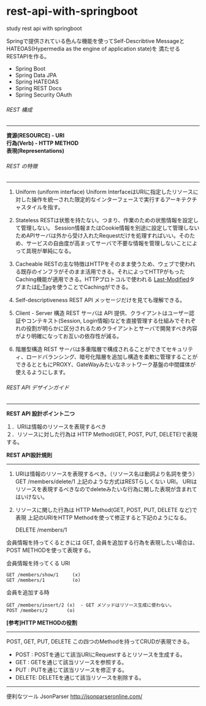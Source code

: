 # rest-api-with-springboot
study rest api with springboot

Springで提供されている色んな機能を使ってSelf-Describtive MessageとHATEOAS(Hypermedia as the engine of application state)を
満たせるRESTAPIを作る。 

- Spring Boot 
- Spring Data JPA 
- Spring HATEOAS 
- Spring REST Docs 
- Spring Security OAuth




###### REST 構成
_ _ _


<b> 資源(RESOURCE) - URI </b><br>
<b> 行為(Verb) - HTTP METHOD </b><br>
<b> 表現(Representations) </b><br>

###### REST の特徴
_ _ _

1. Uniform (uniform interface)
Uniform InterfaceはURIに指定したリソースに対した操作を統一された限定的なインターフェースで実行するアーキテクチャスタイルを指す。

2. Stateless
RESTは状態を持たない。つまり、作業のための状態情報を設定して管理しない。 Session情報またはCookie情報を別途に設定して管理しないためAPIサーバは外から受け入れたRequestだけを処理すればいい。そのため、サービスの自由度が高まってサーバで不要な情報を管理しないことによって具現が単純になる。

3. Cacheable
RESTの主な特徴はHTTPをそのまま使うため、ウェブで使われる既存のインフラがそのまま活用できる。それによってHTTPがもったCaching機能が適用できる。HTTPプロトコルで使われる [Last-Modified](https://developer.mozilla.org/ja/docs/Web/HTTP/Headers/Last-Modified)タグまたは[E-Tag](https://developers.google.com/web/fundamentals/performance/optimizing-content-efficiency/http-caching?hl=ko)を使うことでCachingができる。

4. Self-descriptiveness
REST API メッセージだけを見ても理解できる。

5. Client - Server 構造
REST サーバは API 提供、クライアントはユーザー認証やコンテキスト(Session, Login情報)などを直接管理する仕組みでそれぞれの役割が明らかに区分されるためクライアントとサーバで開発すべき内容がより明確になってお互いの依存性が減る。

6. 階層型構造
REST サーバは多重階層で構成されることができてセキュリティ、ロードバランシング、暗号化階層を追加し構造を柔軟に管理することができるとともにPROXY、GateWayみたいなネットワーク基盤の中間媒体が使えるようにします。

###### REST API デザインガイド
___

<b> REST API 設計ポイント二つ </b><br>

１．URIは情報のリソースを表現するべき <br>
２．リソースに対した行為は HTTP Method(GET, POST, PUT, DELETE)で表現する。　<br>


<b> REST API設計規則 </b>
___
1) URIは情報のリソースを表現するべき。（リソース名は動詞より名詞を使う）
    GET /members/delete/1
上記のような方式はRESTらしくない URI。 URIはリソースを表現するべきなのでdeleteみたいな行為に関した表現が含まれてはいけない。

2) リソースに関した行為は HTTP Method(GET, POST, PUT, DELETE など)で表現
上記のURIをHTTP Methodを使って修正すると下記のようになる。

    DELETE /members/1

会員情報を持ってくるときには GET, 会員を追加する行為を表現したい場合は、POST METHODを使って表現する。

会員情報を持ってくる URI

    GET /members/show/1     (x)
    GET /members/1          (o)

会員を追加する時

    GET /members/insert/2 (x)  - GET メソッドはリソース生成に使わない。
    POST /members/2       (o)

<b> [参考]HTTP METHODの役割</b>
___
POST, GET, PUT, DELETE この四つのMethodを持ってCRUDが表現できる。

- POST	: POSTを通じて該当URIにRequestするとリソースを生成する。
- GET	: GETを通じて該当リソースを参照する。
- PUT	: PUTを通じて該当リソースを修正する。
- DELETE: 	DELETEを通じて該当リソースを削除する。


---
便利なツール
JsonParser
http://jsonparseronline.com/

